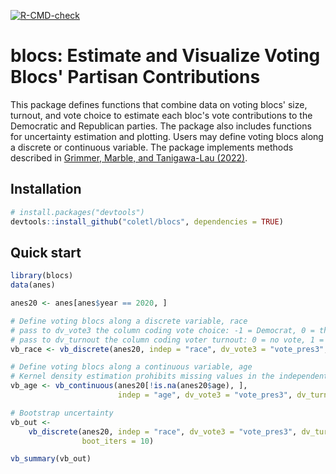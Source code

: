 <!-- badges: start -->

[![R-CMD-check](https://github.com/coletl/blocs/workflows/R-CMD-check/badge.svg)](https://github.com/coletl/blocs/actions)

<!-- badges: end -->

# blocs: Estimate and Visualize Voting Blocs' Partisan Contributions

This package defines functions that combine data on voting blocs' size, turnout, and vote choice to estimate each bloc's vote contributions to the Democratic and Republican parties. The package also includes functions for uncertainty estimation and plotting. Users may define voting blocs along a discrete or continuous variable. The package implements methods described in [Grimmer, Marble, and Tanigawa-Lau (2022)](https://osf.io/preprints/socarxiv/c9fkg/).

## Installation

``` r
# install.packages("devtools")
devtools::install_github("coletl/blocs", dependencies = TRUE)
```

## Quick start

``` r
library(blocs)
data(anes)

anes20 <- anes[anes$year == 2020, ]

# Define voting blocs along a discrete variable, race
# pass to dv_vote3 the column coding vote choice: -1 = Democrat, 0 = third-party, 1 = Republican, and NA for no vote.
# pass to dv_turnout the column coding voter turnout: 0 = no vote, 1 = voted
vb_race <- vb_discrete(anes20, indep = "race", dv_vote3 = "vote_pres3", dv_turnout = "voted")

# Define voting blocs along a continuous variable, age 
# Kernel density estimation prohibits missing values in the independent variable
vb_age <- vb_continuous(anes20[!is.na(anes20$age), ], 
                        indep = "age", dv_vote3 = "vote_pres3", dv_turnout = "voted")

# Bootstrap uncertainty
vb_out <- 
    vb_discrete(anes20, indep = "race", dv_vote3 = "vote_pres3", dv_turnout = "voted", 
                boot_iters = 10)

vb_summary(vb_out)
```

